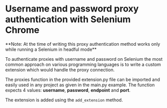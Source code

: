 <h1>Username and password proxy authentication with Selenium Chrome</h1>
**Note: At the time of writing this proxy authentication method works only while running a Selenium in headful mode**
 
To authenticate proxies with username and password on Selenium the most common approach on various programming languages is to write a custom extension which would handle the proxy connection.

The proxies function in the provided extension.py file can be imported and easily used in any project as given in the main.py example.
The  function expects 4 values: **username**, **password**, **endpoint** and **port**.

The extension is added using the `add_extension` method.